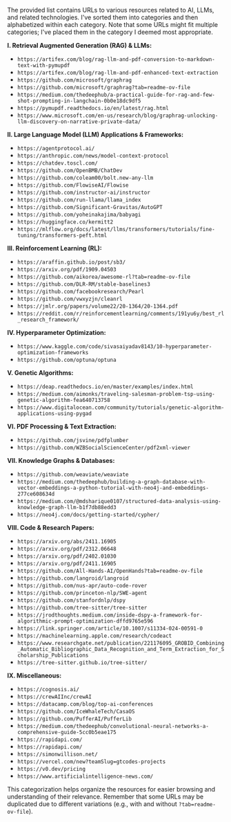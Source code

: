 The provided list contains URLs to various resources related to AI, LLMs, and related technologies.  I've sorted them into categories and then alphabetized within each category.  Note that some URLs might fit multiple categories; I've placed them in the category I deemed most appropriate.


**I. Retrieval Augmented Generation (RAG) & LLMs:**

* `https://artifex.com/blog/rag-llm-and-pdf-conversion-to-markdown-text-with-pymupdf`
* `https://artifex.com/blog/rag-llm-and-pdf-enhanced-text-extraction`
* `https://github.com/microsoft/graphrag`
* `https://github.com/microsoft/graphrag?tab=readme-ov-file`
* `https://medium.com/thedeephub/a-practical-guide-for-rag-and-few-shot-prompting-in-langchain-0b0e18dc9df5`
* `https://pymupdf.readthedocs.io/en/latest/rag.html`
* `https://www.microsoft.com/en-us/research/blog/graphrag-unlocking-llm-discovery-on-narrative-private-data/`


**II.  Large Language Model (LLM) Applications & Frameworks:**

* `https://agentprotocol.ai/`
* `https://anthropic.com/news/model-context-protocol`
* `https://chatdev.toscl.com/`
* `https://github.com/OpenBMB/ChatDev`
* `https://github.com/coleam00/bolt.new-any-llm`
* `https://github.com/FlowiseAI/Flowise`
* `https://github.com/instructor-ai/instructor`
* `https://github.com/run-llama/llama_index`
* `https://github.com/Significant-Gravitas/AutoGPT`
* `https://github.com/yoheinakajima/babyagi`
* `https://huggingface.co/kermitt2`
* `https://mlflow.org/docs/latest/llms/transformers/tutorials/fine-tuning/transformers-peft.html`


**III.  Reinforcement Learning (RL):**

* `https://araffin.github.io/post/sb3/`
* `https://arxiv.org/pdf/1909.04503`
* `https://github.com/aikorea/awesome-rl?tab=readme-ov-file`
* `https://github.com/DLR-RM/stable-baselines3`
* `https://github.com/facebookresearch/Pearl`
* `https://github.com/vwxyzjn/cleanrl`
* `https://jmlr.org/papers/volume22/20-1364/20-1364.pdf`
* `https://reddit.com/r/reinforcementlearning/comments/191yu6y/best_rl_research_framework/`


**IV.  Hyperparameter Optimization:**

* `https://www.kaggle.com/code/sivasaiyadav8143/10-hyperparameter-optimization-frameworks`
* `https://github.com/optuna/optuna`


**V.  Genetic Algorithms:**

* `https://deap.readthedocs.io/en/master/examples/index.html`
* `https://medium.com/aimonks/traveling-salesman-problem-tsp-using-genetic-algorithm-fea640713758`
* `https://www.digitalocean.com/community/tutorials/genetic-algorithm-applications-using-pygad`


**VI.  PDF Processing & Text Extraction:**

* `https://github.com/jsvine/pdfplumber`
* `https://github.com/WZBSocialScienceCenter/pdf2xml-viewer`


**VII. Knowledge Graphs & Databases:**

* `https://github.com/weaviate/weaviate`
* `https://medium.com/thedeephub/building-a-graph-database-with-vector-embeddings-a-python-tutorial-with-neo4j-and-embeddings-277ce608634d`
* `https://medium.com/@mdsharique0107/structured-data-analysis-using-knowledge-graph-llm-b1f7db88edd3`
* `https://neo4j.com/docs/getting-started/cypher/`


**VIII.  Code & Research Papers:**

* `https://arxiv.org/abs/2411.16905`
* `https://arxiv.org/pdf/2312.06648`
* `https://arxiv.org/pdf/2402.01030`
* `https://arxiv.org/pdf/2411.16905`
* `https://github.com/All-Hands-AI/OpenHands?tab=readme-ov-file`
* `https://github.com/langroid/langroid`
* `https://github.com/nus-apr/auto-code-rover`
* `https://github.com/princeton-nlp/SWE-agent`
* `https://github.com/stanfordnlp/dspy`
* `https://github.com/tree-sitter/tree-sitter`
* `https://jrodthoughts.medium.com/inside-dspy-a-framework-for-algorithmic-prompt-optimization-dffd9765e596`
* `https://link.springer.com/article/10.1007/s11334-024-00591-0`
* `https://machinelearning.apple.com/research/codeact`
* `https://www.researchgate.net/publication/221176095_GROBID_Combining_Automatic_Bibliographic_Data_Recognition_and_Term_Extraction_for_Scholarship_Publications`
* `https://tree-sitter.github.io/tree-sitter/`


**IX. Miscellaneous:**

* `https://cognosis.ai/`
* `https://crewAIInc/crewAI`
* `https://datacamp.com/blog/top-ai-conferences`
* `https://github.com/IceWhaleTech/CasaOS`
* `https://github.com/PufferAI/PufferLib`
* `https://medium.com/thedeephub/convolutional-neural-networks-a-comprehensive-guide-5cc0b5eae175`
* `https://rapidapi.com/`
* `https://rapidapi.com/`
* `https://simonwillison.net/`
* `https://vercel.com/new?teamSlug=gtcodes-projects`
* `https://v0.dev/pricing`
* `https://www.artificialintelligence-news.com/`


This categorization helps organize the resources for easier browsing and understanding of their relevance.  Remember that some URLs may be duplicated due to different variations (e.g., with and without `?tab=readme-ov-file`).

